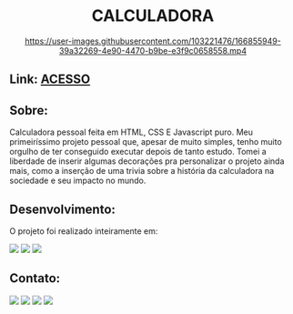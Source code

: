 <div align="center"><h1> CALCULADORA </h1>

https://user-images.githubusercontent.com/103221476/166855949-39a32269-4e90-4470-b9be-e3f9c0658558.mp4

</div>

<h2>Link: <a href="https://calculadora-javascript-ecru.vercel.app/"> ACESSO </a></h2>

<h2>Sobre:</h2>
  Calculadora pessoal feita em HTML, CSS E Javascript puro. Meu primeiríssimo projeto pessoal que, apesar de muito simples, tenho muito orgulho de ter conseguido executar depois de tanto estudo. Tomei a liberdade de inserir algumas decorações pra personalizar o projeto ainda mais, como a inserção de uma trivia sobre a história da calculadora na sociedade e seu impacto no mundo.

<h2>Desenvolvimento:</h2>
  O projeto foi realizado inteiramente em:

<image src = "https://img.shields.io/badge/HTML-239120?style=for-the-badge&logo=html5&logoColor=white"> <image src = "https://img.shields.io/badge/CSS-239120?&style=for-the-badge&logo=css3&logoColor=white"> <image src = "https://img.shields.io/badge/JavaScript-F7DF1E?style=for-the-badge&logo=javascript&logoColor=black">
  
<h2>Contato:</h3>

<a href="mailto:ronaldofslopes@gmail.com"><image src = "https://img.shields.io/badge/Gmail-D14836?style=for-the-badge&logo=gmail&logoColor=white"></a>
<a href="https://api.whatsapp.com/send?phone=5521979433173"><image src = "https://img.shields.io/badge/WhatsApp-25D366?style=for-the-badge&logo=whatsapp&logoColor=white"></a> <a href="https://www.linkedin.com/in/ronaldo-figueiredo-santiago-lopes-rj/"><image src = "https://img.shields.io/badge/LinkedIn-0077B5?style=for-the-badge&logo=linkedin&logoColor=white"></a> <a href="https://www.instagram.com/ronaldolopes9256/"><image src = "https://img.shields.io/badge/Instagram-E4405F?style=for-the-badge&logo=instagram&logoColor=white">

